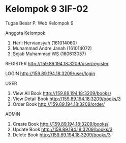 # Kelompok 9 3IF-02
Tugas Besar P. Web Kelompok 9

Anggota Kelompok
1. Herli Herviansyah (161014060)
2. Muhammad Andre Janah (161014072)
3. Sejati Muhammad WS (160613057)


REGISTER
http://159.89.194.18:3209/user/register

LOGIN
http://159.89.194.18:3209/user/login

USER 
1. View All Book
    http://159.89.194.18:3209/books/    
2. View Detail Book
    http://159.89.194.18:3209/books/3
3. Order Book
    http://159.89.194.18:3209/order/

ADMIN
1. Create Book
    http://159.89.194.18:3209/books/
2. Update Book
    http://159.89.194.18:3209/books/3
3. Delete Book
    http://159.89.194.18:3209/books/3

